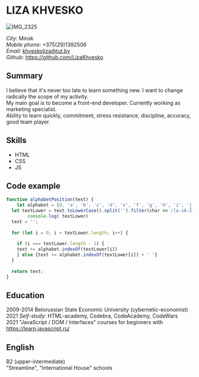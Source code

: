 # LIZA KHVESKO 

![IMG_2325](https://user-images.githubusercontent.com/84271169/125203790-b679e600-e282-11eb-8302-b143b8dd34ea.JPG)   

*City:* Minsk    
*Mobile phone:* +375(29)1392506    
*Email:* khveskoliza@tut.by     
*Github:* https://github.com/LizaKhvesko  

## Summary

I believe that it's never too late to learn something new. I want to change radically the scope of my activity.  
My main goal is to become a front-end developer. Currently working as marketing specialist.  
Ability to learn quickly, commitment, stress resistance, discipline, accuracy, good team player.  

## Skills  
* HTML
* CSS
* JS

## Code example  

```javascript
function alphabetPosition(text) {
    let alphabet = [0, 'a', 'b', 'c', 'd', 'e', 'f', 'g', 'h', 'i', 'j', 'k', 'l', 'm', 'n', 'o', 'p', 'q', 'r', 's', 't', 'u', 'v', 'w', 'x', 'y', 'z'];
  let textLower = text.toLowerCase().split('').filter(char => /[a-zA-Z]/.test(char));
        console.log( textLower)
  text = '';
  
  for (let i = 0; i < textLower.length; i++) {
   
    if (i === textLower.length - 1) {
    text += alphabet.indexOf(textLower[i])
    } else {text += alphabet.indexOf(textLower[i]) + ' '}
  }
  
  return text;
}
```

## Education

2009-2014 Belorussian State Economic University (cybernetic-economist)  
2021 *Self-study:* HTML-academy, Codebra, CodeAcademy, CodeWars  
2021 "JavaScript / DOM / Interfaces" courses for beginners with https://learn.javascript.ru/  

## English

B2 (upper-intermediate)  
"Streamline", "International House" schools

